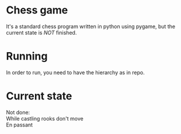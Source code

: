 # Chess game
It's a standard chess program written in python using pygame, but the current state is *NOT* finished.

# Running
In order to run, you need to have the hierarchy as in repo.

# Current state
Not done: <br> 
While castling rooks don't move <br>
En passant
